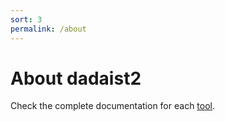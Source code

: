 ```yaml
---
sort: 3
permalink: /about
---
```


# About dadaist2

Check the complete documentation for each [tool]({{site.baseurl}}/pages).
